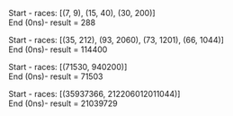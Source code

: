 Start - races: [(7, 9), (15, 40), (30, 200)]\
End (0ns)- result = 288

Start - races: [(35, 212), (93, 2060), (73, 1201), (66, 1044)]\
End (0ns)- result = 114400

Start - races: [(71530, 940200)]\
End (0ns)- result = 71503

Start - races: [(35937366, 212206012011044)]\
End (0ns)- result = 21039729